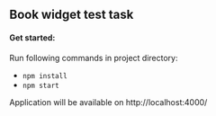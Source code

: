 
## Book widget test task

#### Get started:
Run following commands in project directory:
- `npm install`
- `npm start`

Application will be available on http://localhost:4000/
